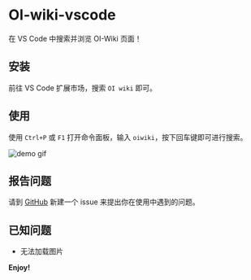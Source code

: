 # OI-wiki-vscode

在 VS Code 中搜索并浏览 OI-Wiki 页面！

## 安装

前往 VS Code 扩展市场，搜索 `OI wiki` 即可。

## 使用

使用 `Ctrl+P` 或 `F1` 打开命令面板，输入 `oiwiki`，按下回车键即可进行搜索。

![demo gif](https://github.com/OI-wiki/OI-wiki-vscode/raw/master/asset/demo.gif)

## 报告问题

请到 [GitHub](https://github.com/OI-wiki/OI-wiki-vscode/issues) 新建一个 issue 来提出你在使用中遇到的问题。

## 已知问题

- 无法加载图片

**Enjoy!**
